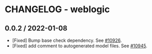 # CHANGELOG - weblogic

## 0.0.2 / 2022-01-08

* [Fixed] Bump base check dependency. See [#10926](https://github.com/DataDog/integrations-core/pull/10926).
* [Fixed] add comment to autogenerated model files. See [#10945](https://github.com/DataDog/integrations-core/pull/10945).

